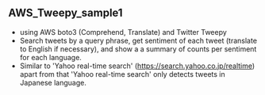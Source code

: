 ## AWS_Tweepy_sample1
- using AWS boto3 (Comprehend, Translate) and Twitter Tweepy
- Search tweets by a query phrase, get sentiment of each tweet (translate to English if necessary), and show a a summary of counts per sentiment for each language.  
- Similar to 'Yahoo real-time search' (https://search.yahoo.co.jp/realtime) apart from that 'Yahoo real-time search' only detects tweets in Japanese language.
